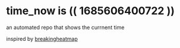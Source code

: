 # time_now is (( 1685606400722 ))

an automated repo that shows the currnent time

inspired by [breakingheatmap](https://github.com/breakingheatmap/breakingheatmap)